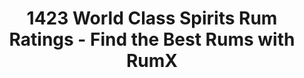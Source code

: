 ---
bottler: 1423 World Class Spirits
description: Looking for the best rums from the independent bottler 1423 World Class
  Spirits? Discover 286 top-rated rums from  1423 World Class Spirits today and elevate
  your rum game!
last_modified_at: '2024-04-19'
permalink: /bottlers/1423-world-class-spirits/
popular_distilleries:
- name: Multi Distilleries
  path: multi-distilleries
  rums: 1
- name: Oliver & Oliver
  path: oliver-oliver
  rums: 26
- name: Hampden
  path: hampden
  rums: 27
- name: William Hinton
  path: william-hinton
  rums: 2
- name: T.D.L
  path: tdl
  rums: 4
- name: Caroni
  path: caroni
  rums: 9
- name: The Antigua Distillery
  path: the-antigua-distillery
  rums: 3
- name: Grays
  path: grays
  rums: 9
- name: Diamond
  path: diamond
  rums: 3
- name: South Pacific
  path: south-pacific
  rums: 5
- name: Long Pond
  path: long-pond
  rums: 7
- name: Skeldon
  path: skeldon
  rums: 6
- name: Le Galion
  path: le-galion
  rums: 6
- name: Travellers
  path: travellers
  rums: 11
- name: Foursquare
  path: foursquare
  rums: 3
- name: Worthy Park
  path: worthy-park
  rums: 18
- name: Alcoholes Finos Dominicanos
  path: alcoholes-finos-dominicanos
  rums: 16
- name: Uitvlugt
  path: uitvlugt
  rums: 1
- name: West Indies
  path: west-indies
  rums: 2
- name: Clarendon
  path: clarendon
  rums: 4
- name: Varela Hermanos
  path: varela-hermanos
  rums: 1
- name: Uitvlugt (Port Mourant)
  path: uitvlugt-port-mourant
  rums: 6
- name: Epris
  path: epris
  rums: 1
- name: "La Tonde\xF1a Distileria Bago"
  path: la-tondena-distileria-bago
  rums: 1
- name: New Yarmouth
  path: new-yarmouth
  rums: 5
- name: Enghaven Rom
  path: enghaven-rom
  rums: 3
- name: Enmore (Versailles)
  path: enmore-versailles
  rums: 1
- name: Port Mourant
  path: port-mourant
  rums: 3
- name: Aftappet
  path: aftappet
  rums: 1
- name: Demerara Distillers Ltd
  path: demerara-distillers-ltd
  rums: 2
- name: C.A.D.C
  path: cadc
  rums: 1
- name: Beenleigh
  path: beenleigh
  rums: 3
- name: Mid West Ghana Distillery
  path: mid-west-ghana-distillery
  rums: 1
- name: Mount Gay
  path: mount-gay
  rums: 1
- name: Hacienda Coloma
  path: hacienda-coloma
  rums: 1
- name: Brazilian Pardin Distillery
  path: brazilian-pardin-distillery
  rums: 1
- name: Espiritus
  path: espiritus
  rums: 1
- name: Diamond (Versailles)
  path: diamond-versailles
  rums: 1
- name: Labourdonnais
  path: labourdonnais
  rums: 1
- name: Enmore
  path: enmore
  rums: 1
- name: Albion
  path: albion
  rums: 1
- name: Savanna
  path: savanna
  rums: 1
ratings:
  chartData:
  - - '5'
    - 5
    - '#E03E2C'
  - - '15'
    - 7
    - '#E03E2C'
  - - '25'
    - 8
    - '#E03E2C'
  - - '35'
    - 44
    - '#E03E2C'
  - - '45'
    - 111
    - '#EFB500'
  - - '55'
    - 214
    - '#EFB500'
  - - '65'
    - 579
    - '#EFB500'
  - - '75'
    - 1638
    - '#2AA14C'
  - - '85'
    - 2021
    - '#2AA14C'
  - - '95'
    - 176
    - '#2AA14C'
  finishTagsFrequency:
  - - category: &id002
        bgColor: '621812'
        en: Woody
        fgColor: FFFFFF
      categoryID: '17'
      en: Woody
    - 118
  - - category: &id001
        bgColor: 3D77BD
        en: Tastes
        fgColor: FFFFFF
      categoryID: '6'
      en: Spicy
    - 57
  - - category:
        bgColor: 7d8386
        en: Mouthfeel
        fgColor: FFFFFF
      categoryID: '7'
      en: Dry
    - 50
  - - category:
        bgColor: 1a727e
        en: Trigeminal
        fgColor: FFFFFF
      categoryID: '8'
      en: Warm
    - 48
  - - category:
        bgColor: '621812'
        en: Spices
        fgColor: FFFFFF
      categoryID: '15'
      en: Vanilla
    - 48
  - - category: &id003
        bgColor: '621812'
        en: Roasted
        fgColor: FFFFFF
      categoryID: '16'
      en: Roasted
    - 44
  - - category: *id001
      categoryID: '6'
      en: Bitter
    - 42
  - - category:
        bgColor: c13852
        en: Fruity
        fgColor: FFFFFF
      categoryID: '0'
      en: Fruity
    - 41
  - - category: *id002
      categoryID: '17'
      en: Oak
    - 39
  - - category: &id004
        bgColor: c13852
        en: DriedFruit
        fgColor: FFFFFF
      categoryID: '1'
      en: Dried fruit
    - 35
  - - category:
        bgColor: c48c31
        en: Caramel
        fgColor: FFFFFF
      categoryID: '10'
      en: Caramel
    - 34
  - - category: *id003
      categoryID: '16'
      en: Smoky
    - 34
  - - category: *id001
      categoryID: '6'
      en: Spice
    - 32
  - - category: *id001
      categoryID: '6'
      en: Sweet
    - 30
  - - category:
        bgColor: 1a727e
        en: Medicinal
        fgColor: FFFFFF
      categoryID: '5'
      en: Ester
    - 28
  - - category:
        bgColor: '621812'
        en: Chocolate
        fgColor: FFFFFF
      categoryID: '12'
      en: Dark chocolate
    - 27
  - - category: *id002
      categoryID: '17'
      en: Barrel
    - 27
  - - category:
        bgColor: '621812'
        en: Coffee
        fgColor: FFFFFF
      categoryID: '13'
      en: Coffee
    - 25
  - - category: *id004
      categoryID: '1'
      en: Raisin
    - 24
  - - category:
        bgColor: 1a727e
        en: Alcoholic
        fgColor: FFFFFF
      categoryID: '4'
      en: Alcoholic
    - 22
  nosingTagsFrequency:
  - - category:
        bgColor: '621812'
        en: Spices
        fgColor: FFFFFF
      categoryID: '15'
      en: Vanilla
    - 109
  - - category:
        bgColor: '621812'
        en: Woody
        fgColor: FFFFFF
      categoryID: '17'
      en: Woody
    - 107
  - - category:
        bgColor: c48c31
        en: Caramel
        fgColor: FFFFFF
      categoryID: '10'
      en: Caramel
    - 70
  - - category: &id009
        bgColor: c13852
        en: Fruity
        fgColor: FFFFFF
      categoryID: '0'
      en: Fruity
    - 66
  - - category: &id006
        bgColor: c13852
        en: DriedFruit
        fgColor: FFFFFF
      categoryID: '1'
      en: Dried fruit
    - 58
  - - category: &id007
        bgColor: 1a727e
        en: Medicinal
        fgColor: FFFFFF
      categoryID: '5'
      en: Ester
    - 55
  - - category: &id005
        bgColor: c13852
        en: TropicalFruit
        fgColor: FFFFFF
      categoryID: '2'
      en: Banana
    - 54
  - - category: *id005
      categoryID: '2'
      en: Tropical fruit
    - 48
  - - category:
        bgColor: 1a727e
        en: Alcoholic
        fgColor: FFFFFF
      categoryID: '4'
      en: Alcoholic
    - 44
  - - category: *id006
      categoryID: '1'
      en: Raisin
    - 43
  - - category: *id007
      categoryID: '5'
      en: Glue
    - 42
  - - category:
        bgColor: '621812'
        en: Roasted
        fgColor: FFFFFF
      categoryID: '16'
      en: Roasted
    - 32
  - - category:
        bgColor: c48c31
        en: Sweet
        fgColor: FFFFFF
      categoryID: '9'
      en: Honey
    - 32
  - - category: &id008
        bgColor: 3D77BD
        en: Tastes
        fgColor: FFFFFF
      categoryID: '6'
      en: Spicy
    - 31
  - - category: *id008
      categoryID: '6'
      en: Sweet
    - 31
  - - category: *id005
      categoryID: '2'
      en: Pineapple
    - 30
  - - category:
        bgColor: '621812'
        en: Nutty
        fgColor: FFFFFF
      categoryID: '18'
      en: Nutty
    - 30
  - - category: *id009
      categoryID: '0'
      en: Overripe
    - 29
  - - category:
        bgColor: 7d8386
        en: Mouthfeel
        fgColor: FFFFFF
      categoryID: '7'
      en: Funky
    - 29
  - - category: *id007
      categoryID: '5'
      en: Solvents
    - 27
  ratings:
  - 80
  - 86
  - 82
  - 84
  - 84
  - 85
  - 80
  - 90
  - 80
  - 83
  - 78
  - 75
  - 100
  - 75
  - 86
  - 72
  - 60
  - 69
  - 73
  - 73
  - 75
  - 74
  - 61
  - 49
  - 73
  - 68
  - 59
  - 81
  - 50
  - 70
  - 68
  - 75
  - 77
  - 65
  - 72
  - 50
  - 71
  - 100
  - 81
  - 87
  - 84
  - 85
  - 82
  - 82
  - 86
  - 85
  - 88
  - 86
  - 79
  - 83
  - 83
  - 83
  - 85
  - 80
  - 86
  - 82
  - 76
  - 79
  - 83
  - 84
  - 85
  - 82
  - 80
  - 88
  - 81
  - 80
  - 72
  - 76
  - 87
  - 78
  - 81
  - 82
  - 77
  - 75
  - 79
  - 76
  - 78
  - 81
  - 78
  - 74
  - 76
  - 85
  - 84
  - 85
  - 88
  - 85
  - 86
  - 86
  - 88
  - 86
  - 85
  - 86
  - 72
  - 84
  - 86
  - 84
  - 86
  - 82
  - 78
  - 85
  - 84
  - 81
  - 90
  - 78
  - 80
  - 74
  - 73
  - 63
  - 79
  - 78
  - 79
  - 83
  - 80
  - 77
  - 87
  - 85
  - 76
  - 82
  - 77
  - 78
  - 60
  - 94
  - 87
  - 85
  - 40
  - 72
  - 86
  - 65
  - 75
  - 86
  - 87
  - 84
  - 68
  - 85
  - 89
  - 84
  - 85
  - 88
  - 80
  - 82
  - 79
  - 85
  - 39
  - 80
  - 82
  - 84
  - 82
  - 88
  - 83
  - 80
  - 83
  - 78
  - 80
  - 69
  - 78
  - 79
  - 85
  - 85
  - 79
  - 80
  - 79
  - 81
  - 84
  - 73
  - 74
  - 73
  - 80
  - 83
  - 80
  - 76
  - 73
  - 79
  - 79
  - 82
  - 84
  - 83
  - 76
  - 79
  - 82
  - 79
  - 75
  - 83
  - 82
  - 82
  - 84
  - 77
  - 72
  - 81
  - 80
  - 82
  - 80
  - 84
  - 88
  - 76
  - 81
  - 82
  - 77
  - 75
  - 82
  - 81
  - 85
  - 89
  - 75
  - 80
  - 81
  - 81
  - 86
  - 81
  - 80
  - 80
  - 83
  - 84
  - 82
  - 83
  - 69
  - 84
  - 86
  - 70
  - 82
  - 80
  - 77
  - 70
  - 78
  - 80
  - 84
  - 80
  - 79
  - 79
  - 84
  - 80
  - 83
  - 82
  - 86
  - 85
  - 86
  - 75
  - 77
  - 77
  - 71
  - 84
  - 83
  - 80
  - 75
  - 77
  - 88
  - 86
  - 85
  - 83
  - 84
  - 79
  - 86
  - 78
  - 80
  - 83
  - 81
  - 80
  - 79
  - 79
  - 70
  - 79
  - 83
  - 78
  - 83
  - 77
  - 79
  - 81
  - 82
  - 76
  - 77
  - 82
  - 78
  - 81
  - 77
  - 76
  - 72
  - 80
  - 80
  - 81
  - 85
  - 81
  - 86
  - 78
  - 76
  - 82
  - 72
  - 60
  - 73
  - 83
  - 83
  - 70
  - 84
  - 72
  - 80
  - 81
  - 83
  - 77
  - 80
  - 76
  - 80
  - 81
  - 80
  - 75
  - 85
  - 77
  - 75
  - 84
  - 80
  - 80
  - 82
  - 83
  - 77
  - 82
  - 85
  - 82
  - 78
  - 82
  - 83
  - 80
  - 81
  - 81
  - 83
  - 83
  - 82
  - 79
  - 82
  - 80
  - 84
  - 77
  - 77
  - 80
  - 73
  - 62
  - 56
  - 65
  - 90
  - 75
  - 78
  - 80
  - 70
  - 79
  - 70
  - 67
  - 78
  - 75
  - 76
  - 77
  - 75
  - 87
  - 75
  - 73
  - 73
  - 72
  - 74
  - 98
  - 90
  - 82
  - 91
  - 91
  - 87
  - 88
  - 90
  - 90
  - 92
  - 90
  - 92
  - 80
  - 92
  - 88
  - 92
  - 90
  - 89
  - 87
  - 92
  - 88
  - 88
  - 84
  - 90
  - 91
  - 82
  - 88
  - 89
  - 92
  - 93
  - 91
  - 91
  - 89
  - 86
  - 90
  - 87
  - 91
  - 90
  - 91
  - 87
  - 80
  - 87
  - 62
  - 91
  - 90
  - 90
  - 88
  - 86
  - 91
  - 86
  - 70
  - 89
  - 89
  - 89
  - 88
  - 86
  - 89
  - 85
  - 89
  - 91
  - 87
  - 88
  - 90
  - 89
  - 82
  - 80
  - 81
  - 79
  - 82
  - 84
  - 81
  - 83
  - 85
  - 74
  - 84
  - 76
  - 80
  - 79
  - 77
  - 80
  - 81
  - 80
  - 79
  - 84
  - 83
  - 82
  - 78
  - 83
  - 85
  - 85
  - 84
  - 74
  - 76
  - 80
  - 80
  - 60
  - 80
  - 70
  - 65
  - 71
  - 71
  - 80
  - 75
  - 86
  - 85
  - 86
  - 82
  - 76
  - 88
  - 74
  - 72
  - 87
  - 82
  - 83
  - 83
  - 84
  - 72
  - 83
  - 87
  - 80
  - 90
  - 81
  - 80
  - 87
  - 78
  - 79
  - 81
  - 82
  - 84
  - 81
  - 82
  - 83
  - 79
  - 82
  - 78
  - 84
  - 82
  - 83
  - 76
  - 86
  - 85
  - 89
  - 82
  - 85
  - 86
  - 85
  - 78
  - 88
  - 91
  - 81
  - 78
  - 80
  - 84
  - 85
  - 85
  - 71
  - 88
  - 80
  - 83
  - 79
  - 66
  - 78
  - 80
  - 58
  - 64
  - 60
  - 72
  - 43
  - 48
  - 77
  - 72
  - 70
  - 61
  - 70
  - 84
  - 84
  - 77
  - 80
  - 65
  - 81
  - 82
  - 74
  - 70
  - 91
  - 53
  - 80
  - 69
  - 66
  - 75
  - 75
  - 86
  - 84
  - 76
  - 82
  - 82
  - 82
  - 78
  - 80
  - 80
  - 82
  - 74
  - 82
  - 85
  - 83
  - 81
  - 79
  - 85
  - 72
  - 82
  - 83
  - 86
  - 85
  - 82
  - 80
  - 85
  - 85
  - 100
  - 100
  - 82
  - 87
  - 86
  - 90
  - 84
  - 81
  - 69
  - 81
  - 87
  - 78
  - 86
  - 85
  - 86
  - 84
  - 79
  - 80
  - 87
  - 79
  - 93
  - 74
  - 66
  - 37
  - 71
  - 55
  - 34
  - 40
  - 50
  - 68
  - 35
  - 65
  - 56
  - 62
  - 36
  - 58
  - 88
  - 72
  - 73
  - 50
  - 69
  - 80
  - 71
  - 71
  - 69
  - 48
  - 67
  - 59
  - 64
  - 67
  - 68
  - 67
  - 62
  - 69
  - 65
  - 77
  - 74
  - 60
  - 78
  - 85
  - 72
  - 50
  - 74
  - 77
  - 70
  - 70
  - 60
  - 60
  - 60
  - 45
  - 70
  - 70
  - 70
  - 80
  - 90
  - 70
  - 60
  - 20
  - 62
  - 75
  - 71
  - 63
  - 60
  - 76
  - 75
  - 70
  - 72
  - 73
  - 80
  - 69
  - 49
  - 56
  - 60
  - 60
  - 30
  - 70
  - 70
  - 8
  - 69
  - 70
  - 70
  - 77
  - 30
  - 69
  - 67
  - 60
  - 77
  - 59
  - 56
  - 64
  - 71
  - 64
  - 80
  - 66
  - 74
  - 68
  - 68
  - 50
  - 71
  - 74
  - 69
  - 75
  - 67
  - 80
  - 75
  - 73
  - 55
  - 66
  - 74
  - 79
  - 70
  - 86
  - 82
  - 83
  - 87
  - 76
  - 82
  - 75
  - 72
  - 68
  - 83
  - 67
  - 75
  - 83
  - 83
  - 79
  - 70
  - 77
  - 73
  - 81
  - 76
  - 83
  - 82
  - 75
  - 87
  - 79
  - 78
  - 72
  - 81
  - 74
  - 84
  - 89
  - 93
  - 85
  - 82
  - 87
  - 85
  - 88
  - 81
  - 88
  - 82
  - 79
  - 85
  - 87
  - 87
  - 83
  - 84
  - 82
  - 86
  - 86
  - 86
  - 86
  - 84
  - 86
  - 95
  - 85
  - 84
  - 85
  - 86
  - 83
  - 86
  - 85
  - 86
  - 89
  - 86
  - 87
  - 83
  - 86
  - 75
  - 82
  - 74
  - 87
  - 81
  - 90
  - 86
  - 85
  - 83
  - 73
  - 70
  - 90
  - 70
  - 73
  - 83
  - 83
  - 85
  - 84
  - 82
  - 82
  - 82
  - 83
  - 77
  - 76
  - 82
  - 86
  - 65
  - 77
  - 77
  - 78
  - 81
  - 70
  - 79
  - 81
  - 81
  - 85
  - 84
  - 80
  - 82
  - 83
  - 86
  - 85
  - 80
  - 90
  - 80
  - 80
  - 82
  - 79
  - 83
  - 74
  - 73
  - 80
  - 78
  - 78
  - 45
  - 60
  - 69
  - 53
  - 39
  - 65
  - 55
  - 73
  - 40
  - 50
  - 49
  - 65
  - 72
  - 60
  - 58
  - 90
  - 53
  - 55
  - 45
  - 50
  - 9
  - 50
  - 56
  - 60
  - 39
  - 39
  - 47
  - 79
  - 58
  - 35
  - 39
  - 58
  - 60
  - 59
  - 55
  - 76
  - 74
  - 80
  - 77
  - 79
  - 77
  - 82
  - 74
  - 77
  - 75
  - 83
  - 80
  - 74
  - 78
  - 70
  - 63
  - 81
  - 78
  - 71
  - 78
  - 77
  - 75
  - 73
  - 83
  - 85
  - 83
  - 87
  - 83
  - 87
  - 82
  - 82
  - 88
  - 81
  - 85
  - 80
  - 78
  - 81
  - 81
  - 84
  - 78
  - 85
  - 83
  - 75
  - 72
  - 87
  - 75
  - 81
  - 83
  - 82
  - 81
  - 80
  - 92
  - 83
  - 83
  - 80
  - 84
  - 84
  - 82
  - 79
  - 79
  - 87
  - 80
  - 80
  - 82
  - 84
  - 74
  - 80
  - 83
  - 78
  - 82
  - 80
  - 83
  - 83
  - 81
  - 90
  - 76
  - 84
  - 83
  - 82
  - 85
  - 84
  - 83
  - 87
  - 85
  - 83
  - 83
  - 82
  - 87
  - 79
  - 85
  - 79
  - 85
  - 82
  - 82
  - 70
  - 73
  - 84
  - 82
  - 82
  - 84
  - 76
  - 71
  - 85
  - 79
  - 77
  - 81
  - 82
  - 80
  - 77
  - 80
  - 76
  - 83
  - 82
  - 81
  - 78
  - 80
  - 82
  - 80
  - 80
  - 83
  - 88
  - 75
  - 81
  - 85
  - 78
  - 85
  - 78
  - 82
  - 78
  - 85
  - 83
  - 82
  - 81
  - 82
  - 79
  - 60
  - 66
  - 65
  - 69
  - 74
  - 85
  - 94
  - 94
  - 88
  - 90
  - 84
  - 88
  - 85
  - 89
  - 84
  - 89
  - 84
  - 89
  - 93
  - 85
  - 82
  - 87
  - 86
  - 87
  - 79
  - 86
  - 87
  - 88
  - 87
  - 88
  - 86
  - 87
  - 89
  - 86
  - 85
  - 93
  - 91
  - 88
  - 90
  - 93
  - 88
  - 81
  - 90
  - 89
  - 89
  - 82
  - 89
  - 90
  - 73
  - 86
  - 90
  - 88
  - 72
  - 70
  - 80
  - 74
  - 71
  - 84
  - 82
  - 80
  - 89
  - 85
  - 80
  - 88
  - 69
  - 84
  - 78
  - 80
  - 67
  - 79
  - 79
  - 77
  - 85
  - 76
  - 100
  - 85
  - 87
  - 85
  - 87
  - 90
  - 82
  - 85
  - 90
  - 93
  - 87
  - 93
  - 87
  - 89
  - 84
  - 81
  - 87
  - 87
  - 83
  - 78
  - 68
  - 83
  - 78
  - 70
  - 86
  - 83
  - 83
  - 82
  - 86
  - 83
  - 91
  - 79
  - 79
  - 81
  - 55
  - 72
  - 89
  - 85
  - 83
  - 80
  - 84
  - 82
  - 84
  - 80
  - 78
  - 84
  - 84
  - 81
  - 84
  - 75
  - 86
  - 86
  - 84
  - 84
  - 80
  - 78
  - 85
  - 85
  - 82
  - 45
  - 70
  - 76
  - 79
  - 73
  - 76
  - 74
  - 80
  - 70
  - 90
  - 70
  - 51
  - 72
  - 75
  - 78
  - 80
  - 75
  - 77
  - 82
  - 72
  - 82
  - 80
  - 80
  - 82
  - 75
  - 81
  - 82
  - 78
  - 83
  - 80
  - 72
  - 80
  - 79
  - 83
  - 81
  - 81
  - 80
  - 77
  - 79
  - 80
  - 84
  - 84
  - 82
  - 79
  - 82
  - 80
  - 84
  - 83
  - 79
  - 80
  - 75
  - 79
  - 79
  - 80
  - 75
  - 67
  - 70
  - 70
  - 70
  - 84
  - 84
  - 82
  - 82
  - 74
  - 82
  - 82
  - 82
  - 80
  - 81
  - 80
  - 81
  - 80
  - 79
  - 81
  - 79
  - 83
  - 81
  - 84
  - 87
  - 78
  - 80
  - 85
  - 85
  - 85
  - 86
  - 83
  - 80
  - 84
  - 83
  - 85
  - 80
  - 85
  - 82
  - 82
  - 85
  - 90
  - 79
  - 82
  - 84
  - 84
  - 85
  - 83
  - 84
  - 84
  - 85
  - 90
  - 86
  - 82
  - 84
  - 80
  - 83
  - 84
  - 83
  - 81
  - 79
  - 85
  - 79
  - 81
  - 85
  - 70
  - 81
  - 80
  - 81
  - 85
  - 85
  - 85
  - 83
  - 83
  - 84
  - 81
  - 74
  - 86
  - 83
  - 79
  - 70
  - 59
  - 68
  - 86
  - 80
  - 83
  - 80
  - 85
  - 92
  - 79
  - 85
  - 84
  - 84
  - 82
  - 78
  - 85
  - 85
  - 84
  - 80
  - 85
  - 82
  - 86
  - 85
  - 82
  - 89
  - 88
  - 79
  - 80
  - 80
  - 80
  - 79
  - 82
  - 85
  - 90
  - 83
  - 87
  - 80
  - 87
  - 82
  - 82
  - 83
  - 76
  - 79
  - 85
  - 82
  - 82
  - 76
  - 84
  - 81
  - 83
  - 81
  - 80
  - 69
  - 73
  - 83
  - 82
  - 82
  - 82
  - 81
  - 86
  - 86
  - 87
  - 80
  - 83
  - 84
  - 88
  - 86
  - 75
  - 73
  - 80
  - 69
  - 78
  - 73
  - 75
  - 65
  - 75
  - 70
  - 70
  - 81
  - 77
  - 70
  - 77
  - 78
  - 82
  - 86
  - 88
  - 88
  - 88
  - 88
  - 89
  - 87
  - 83
  - 90
  - 83
  - 85
  - 89
  - 81
  - 84
  - 88
  - 84
  - 85
  - 85
  - 80
  - 87
  - 80
  - 86
  - 84
  - 77
  - 80
  - 68
  - 76
  - 84
  - 83
  - 83
  - 83
  - 79
  - 80
  - 82
  - 84
  - 80
  - 79
  - 89
  - 78
  - 100
  - 82
  - 81
  - 66
  - 82
  - 77
  - 78
  - 80
  - 82
  - 78
  - 69
  - 77
  - 84
  - 77
  - 77
  - 66
  - 71
  - 76
  - 74
  - 76
  - 76
  - 77
  - 73
  - 70
  - 70
  - 77
  - 84
  - 80
  - 57
  - 77
  - 72
  - 78
  - 81
  - 77
  - 84
  - 75
  - 82
  - 84
  - 80
  - 79
  - 79
  - 79
  - 73
  - 69
  - 80
  - 82
  - 75
  - 80
  - 70
  - 78
  - 82
  - 79
  - 83
  - 81
  - 82
  - 84
  - 80
  - 82
  - 80
  - 79
  - 55
  - 75
  - 82
  - 81
  - 83
  - 70
  - 82
  - 81
  - 79
  - 77
  - 87
  - 87
  - 70
  - 84
  - 94
  - 79
  - 64
  - 65
  - 58
  - 86
  - 86
  - 84
  - 84
  - 83
  - 80
  - 86
  - 88
  - 86
  - 78
  - 75
  - 77
  - 76
  - 86
  - 73
  - 75
  - 79
  - 79
  - 81
  - 75
  - 79
  - 79
  - 72
  - 76
  - 76
  - 68
  - 73
  - 72
  - 81
  - 74
  - 80
  - 76
  - 60
  - 77
  - 80
  - 73
  - 79
  - 72
  - 75
  - 82
  - 75
  - 72
  - 68
  - 76
  - 65
  - 83
  - 70
  - 69
  - 69
  - 71
  - 78
  - 70
  - 76
  - 79
  - 79
  - 75
  - 75
  - 76
  - 79
  - 75
  - 94
  - 91
  - 87
  - 89
  - 85
  - 91
  - 95
  - 84
  - 60
  - 82
  - 67
  - 83
  - 62
  - 100
  - 85
  - 83
  - 85
  - 37
  - 90
  - 90
  - 60
  - 75
  - 80
  - 80
  - 79
  - 90
  - 90
  - 85
  - 85
  - 85
  - 60
  - 85
  - 82
  - 90
  - 80
  - 80
  - 86
  - 65
  - 90
  - 88
  - 45
  - 84
  - 95
  - 82
  - 81
  - 90
  - 80
  - 66
  - 77
  - 71
  - 74
  - 74
  - 77
  - 94
  - 74
  - 88
  - 91
  - 94
  - 93
  - 98
  - 91
  - 90
  - 92
  - 89
  - 89
  - 87
  - 86
  - 89
  - 91
  - 91
  - 91
  - 94
  - 90
  - 95
  - 90
  - 92
  - 91
  - 91
  - 91
  - 70
  - 86
  - 74
  - 79
  - 78
  - 74
  - 68
  - 78
  - 78
  - 80
  - 81
  - 74
  - 52
  - 75
  - 100
  - 71
  - 75
  - 82
  - 84
  - 92
  - 53
  - 86
  - 83
  - 75
  - 69
  - 78
  - 81
  - 83
  - 86
  - 82
  - 80
  - 79
  - 76
  - 78
  - 80
  - 83
  - 80
  - 84
  - 80
  - 74
  - 80
  - 80
  - 79
  - 79
  - 82
  - 74
  - 77
  - 77
  - 77
  - 82
  - 78
  - 79
  - 96
  - 88
  - 92
  - 88
  - 80
  - 80
  - 79
  - 83
  - 82
  - 82
  - 84
  - 85
  - 84
  - 81
  - 81
  - 73
  - 75
  - 70
  - 80
  - 87
  - 79
  - 80
  - 75
  - 83
  - 84
  - 81
  - 82
  - 63
  - 83
  - 88
  - 87
  - 84
  - 84
  - 74
  - 85
  - 87
  - 83
  - 86
  - 83
  - 85
  - 82
  - 83
  - 80
  - 85
  - 84
  - 81
  - 86
  - 85
  - 86
  - 86
  - 89
  - 79
  - 90
  - 78
  - 67
  - 85
  - 87
  - 87
  - 84
  - 84
  - 82
  - 84
  - 84
  - 88
  - 87
  - 84
  - 78
  - 84
  - 83
  - 77
  - 88
  - 79
  - 79
  - 73
  - 76
  - 85
  - 76
  - 72
  - 78
  - 79
  - 79
  - 79
  - 81
  - 79
  - 80
  - 78
  - 80
  - 80
  - 82
  - 79
  - 80
  - 80
  - 78
  - 73
  - 86
  - 78
  - 75
  - 73
  - 79
  - 85
  - 79
  - 82
  - 70
  - 78
  - 79
  - 81
  - 74
  - 79
  - 88
  - 79
  - 60
  - 75
  - 70
  - 80
  - 76
  - 79
  - 55
  - 82
  - 65
  - 74
  - 62
  - 70
  - 84
  - 82
  - 84
  - 88
  - 81
  - 79
  - 82
  - 81
  - 88
  - 72
  - 81
  - 80
  - 69
  - 62
  - 80
  - 77
  - 85
  - 80
  - 79
  - 71
  - 74
  - 80
  - 80
  - 72
  - 82
  - 70
  - 56
  - 67
  - 62
  - 64
  - 73
  - 84
  - 86
  - 80
  - 73
  - 85
  - 79
  - 70
  - 77
  - 75
  - 72
  - 70
  - 79
  - 76
  - 78
  - 81
  - 74
  - 73
  - 77
  - 62
  - 77
  - 76
  - 65
  - 85
  - 82
  - 79
  - 82
  - 79
  - 83
  - 75
  - 78
  - 82
  - 73
  - 78
  - 82
  - 80
  - 69
  - 50
  - 62
  - 66
  - 75
  - 73
  - 73
  - 69
  - 80
  - 94
  - 77
  - 82
  - 72
  - 85
  - 79
  - 77
  - 69
  - 86
  - 86
  - 76
  - 81
  - 79
  - 82
  - 80
  - 84
  - 76
  - 78
  - 86
  - 81
  - 84
  - 90
  - 84
  - 93
  - 89
  - 84
  - 84
  - 85
  - 81
  - 72
  - 80
  - 80
  - 80
  - 81
  - 89
  - 81
  - 80
  - 81
  - 87
  - 86
  - 86
  - 81
  - 83
  - 85
  - 86
  - 86
  - 80
  - 72
  - 84
  - 82
  - 87
  - 90
  - 90
  - 88
  - 87
  - 85
  - 75
  - 85
  - 82
  - 85
  - 81
  - 88
  - 90
  - 88
  - 87
  - 86
  - 86
  - 87
  - 80
  - 81
  - 50
  - 86
  - 87
  - 86
  - 90
  - 86
  - 96
  - 82
  - 90
  - 86
  - 74
  - 85
  - 86
  - 86
  - 84
  - 86
  - 84
  - 76
  - 89
  - 88
  - 84
  - 88
  - 82
  - 87
  - 84
  - 100
  - 89
  - 74
  - 85
  - 78
  - 57
  - 72
  - 80
  - 83
  - 82
  - 86
  - 75
  - 80
  - 80
  - 76
  - 83
  - 68
  - 75
  - 77
  - 78
  - 84
  - 65
  - 75
  - 77
  - 86
  - 84
  - 73
  - 87
  - 85
  - 85
  - 89
  - 80
  - 86
  - 85
  - 81
  - 81
  - 81
  - 76
  - 82
  - 78
  - 79
  - 80
  - 65
  - 73
  - 84
  - 75
  - 46
  - 75
  - 78
  - 48
  - 55
  - 61
  - 58
  - 66
  - 66
  - 62
  - 49
  - 77
  - 41
  - 70
  - 70
  - 50
  - 80
  - 43
  - 74
  - 76
  - 59
  - 70
  - 71
  - 61
  - 70
  - 64
  - 69
  - 64
  - 67
  - 62
  - 90
  - 80
  - 70
  - 59
  - 50
  - 72
  - 64
  - 68
  - 80
  - 85
  - 60
  - 80
  - 80
  - 55
  - 70
  - 73
  - 60
  - 64
  - 57
  - 69
  - 65
  - 60
  - 70
  - 62
  - 71
  - 56
  - 75
  - 100
  - 75
  - 79
  - 80
  - 65
  - 70
  - 74
  - 73
  - 71
  - 73
  - 72
  - 72
  - 78
  - 73
  - 72
  - 90
  - 90
  - 81
  - 85
  - 80
  - 80
  - 80
  - 82
  - 82
  - 80
  - 75
  - 67
  - 75
  - 82
  - 82
  - 82
  - 99
  - 92
  - 89
  - 90
  - 90
  - 87
  - 86
  - 89
  - 89
  - 83
  - 82
  - 100
  - 85
  - 83
  - 89
  - 91
  - 82
  - 90
  - 91
  - 86
  - 87
  - 85
  - 89
  - 88
  - 88
  - 74
  - 100
  - 88
  - 75
  - 82
  - 81
  - 78
  - 79
  - 73
  - 77
  - 78
  - 76
  - 80
  - 76
  - 86
  - 83
  - 80
  - 76
  - 85
  - 75
  - 59
  - 78
  - 75
  - 82
  - 82
  - 79
  - 86
  - 80
  - 85
  - 80
  - 78
  - 73
  - 80
  - 85
  - 80
  - 70
  - 72
  - 85
  - 59
  - 85
  - 85
  - 78
  - 83
  - 79
  - 83
  - 73
  - 81
  - 75
  - 82
  - 81
  - 80
  - 78
  - 79
  - 70
  - 78
  - 66
  - 83
  - 62
  - 63
  - 75
  - 73
  - 78
  - 53
  - 88
  - 77
  - 72
  - 74
  - 80
  - 85
  - 85
  - 75
  - 82
  - 76
  - 76
  - 69
  - 86
  - 82
  - 80
  - 80
  - 75
  - 77
  - 77
  - 78
  - 73
  - 72
  - 73
  - 83
  - 71
  - 77
  - 78
  - 78
  - 73
  - 56
  - 60
  - 84
  - 76
  - 83
  - 75
  - 78
  - 80
  - 82
  - 80
  - 77
  - 84
  - 82
  - 81
  - 86
  - 82
  - 78
  - 78
  - 86
  - 80
  - 83
  - 78
  - 83
  - 83
  - 83
  - 83
  - 78
  - 85
  - 75
  - 81
  - 83
  - 85
  - 84
  - 85
  - 78
  - 78
  - 78
  - 78
  - 78
  - 65
  - 70
  - 73
  - 72
  - 63
  - 60
  - 65
  - 66
  - 80
  - 69
  - 78
  - 75
  - 75
  - 80
  - 32
  - 55
  - 21
  - 30
  - 44
  - 79
  - 41
  - 72
  - 39
  - 50
  - 42
  - 65
  - 68
  - 70
  - 74
  - 77
  - 70
  - 85
  - 80
  - 82
  - 30
  - 77
  - 70
  - 84
  - 87
  - 80
  - 74
  - 70
  - 82
  - 86
  - 81
  - 79
  - 77
  - 75
  - 89
  - 68
  - 77
  - 78
  - 78
  - 35
  - 42
  - 65
  - 64
  - 73
  - 72
  - 71
  - 61
  - 85
  - 81
  - 84
  - 80
  - 62
  - 74
  - 82
  - 81
  - 80
  - 82
  - 40
  - 53
  - 71
  - 69
  - 73
  - 63
  - 60
  - 78
  - 69
  - 80
  - 60
  - 62
  - 59
  - 80
  - 20
  - 50
  - 60
  - 60
  - 75
  - 64
  - 77
  - 55
  - 70
  - 71
  - 60
  - 39
  - 60
  - 60
  - 56
  - 62
  - 70
  - 67
  - 59
  - 64
  - 59
  - 65
  - 65
  - 68
  - 46
  - 52
  - 73
  - 50
  - 84
  - 59
  - 70
  - 66
  - 63
  - 71
  - 63
  - 67
  - 68
  - 61
  - 47
  - 72
  - 68
  - 70
  - 66
  - 68
  - 75
  - 66
  - 65
  - 74
  - 60
  - 66
  - 75
  - 69
  - 65
  - 63
  - 62
  - 70
  - 95
  - 78
  - 78
  - 75
  - 73
  - 62
  - 69
  - 74
  - 75
  - 70
  - 87
  - 61
  - 65
  - 80
  - 70
  - 70
  - 75
  - 71
  - 71
  - 66
  - 78
  - 70
  - 52
  - 58
  - 58
  - 82
  - 39
  - 72
  - 67
  - 71
  - 66
  - 68
  - 80
  - 70
  - 70
  - 72
  - 70
  - 70
  - 60
  - 77
  - 70
  - 70
  - 65
  - 65
  - 59
  - 70
  - 70
  - 32
  - 42
  - 74
  - 72
  - 69
  - 71
  - 70
  - 70
  - 65
  - 82
  - 72
  - 75
  - 71
  - 78
  - 69
  - 68
  - 68
  - 60
  - 55
  - 55
  - 70
  - 68
  - 83
  - 80
  - 82
  - 86
  - 76
  - 84
  - 82
  - 73
  - 75
  - 80
  - 81
  - 79
  - 82
  - 75
  - 81
  - 83
  - 81
  - 80
  - 76
  - 82
  - 83
  - 81
  - 82
  - 70
  - 74
  - 67
  - 82
  - 80
  - 80
  - 79
  - 83
  - 74
  - 76
  - 80
  - 40
  - 75
  - 65
  - 78
  - 38
  - 70
  - 68
  - 79
  - 73
  - 60
  - 74
  - 72
  - 80
  - 77
  - 92
  - 100
  - 78
  - 74
  - 44
  - 65
  - 64
  - 74
  - 82
  - 45
  - 74
  - 76
  - 86
  - 71
  - 76
  - 77
  - 65
  - 63
  - 39
  - 74
  - 88
  - 76
  - 39
  - 36
  - 87
  - 78
  - 73
  - 71
  - 55
  - 100
  - 75
  - 60
  - 80
  - 65
  - 82
  - 69
  - 68
  - 80
  - 75
  - 30
  - 69
  - 77
  - 68
  - 76
  - 85
  - 79
  - 75
  - 80
  - 82
  - 75
  - 80
  - 86
  - 80
  - 76
  - 82
  - 84
  - 84
  - 80
  - 84
  - 80
  - 83
  - 80
  - 85
  - 82
  - 78
  - 88
  - 82
  - 86
  - 80
  - 87
  - 80
  - 89
  - 80
  - 40
  - 81
  - 83
  - 84
  - 86
  - 78
  - 79
  - 79
  - 82
  - 78
  - 84
  - 82
  - 76
  - 57
  - 65
  - 74
  - 76
  - 80
  - 80
  - 70
  - 79
  - 73
  - 73
  - 75
  - 81
  - 88
  - 87
  - 80
  - 85
  - 78
  - 100
  - 90
  - 50
  - 59
  - 60
  - 78
  - 40
  - 90
  - 78
  - 91
  - 85
  - 64
  - 45
  - 62
  - 82
  - 82
  - 78
  - 80
  - 77
  - 80
  - 78
  - 80
  - 70
  - 67
  - 40
  - 72
  - 73
  - 76
  - 74
  - 70
  - 68
  - 74
  - 78
  - 58
  - 73
  - 80
  - 80
  - 72
  - 71
  - 74
  - 72
  - 75
  - 59
  - 70
  - 79
  - 70
  - 60
  - 55
  - 60
  - 76
  - 48
  - 72
  - 55
  - 70
  - 82
  - 70
  - 72
  - 65
  - 65
  - 72
  - 74
  - 70
  - 76
  - 67
  - 68
  - 83
  - 75
  - 82
  - 80
  - 82
  - 86
  - 84
  - 79
  - 77
  - 90
  - 70
  - 77
  - 87
  - 80
  - 84
  - 91
  - 82
  - 75
  - 74
  - 70
  - 60
  - 73
  - 70
  - 76
  - 83
  - 82
  - 82
  - 75
  - 83
  - 90
  - 82
  - 76
  - 75
  - 85
  - 75
  - 79
  - 84
  - 70
  - 80
  - 88
  - 82
  - 80
  - 79
  - 87
  - 93
  - 85
  - 86
  - 94
  - 90
  - 82
  - 90
  - 91
  - 87
  - 87
  - 85
  - 88
  - 86
  - 81
  - 87
  - 92
  - 87
  - 89
  - 86
  - 90
  - 87
  - 77
  - 84
  - 88
  - 89
  - 88
  - 87
  - 88
  - 94
  - 80
  - 90
  - 90
  - 82
  - 85
  - 82
  - 88
  - 90
  - 92
  - 91
  - 85
  - 88
  - 79
  - 85
  - 90
  - 85
  - 84
  - 83
  - 80
  - 83
  - 84
  - 87
  - 89
  - 88
  - 92
  - 94
  - 85
  - 81
  - 87
  - 86
  - 89
  - 85
  - 86
  - 90
  - 90
  - 89
  - 65
  - 81
  - 85
  - 85
  - 87
  - 86
  - 77
  - 83
  - 79
  - 85
  - 80
  - 76
  - 73
  - 62
  - 82
  - 75
  - 82
  - 84
  - 84
  - 80
  - 84
  - 77
  - 69
  - 91
  - 73
  - 74
  - 70
  - 87
  - 80
  - 84
  - 85
  - 86
  - 82
  - 82
  - 70
  - 65
  - 70
  - 65
  - 80
  - 60
  - 60
  - 72
  - 76
  - 81
  - 75
  - 35
  - 70
  - 80
  - 80
  - 50
  - 78
  - 58
  - 68
  - 47
  - 79
  - 68
  - 90
  - 58
  - 75
  - 70
  - 65
  - 65
  - 66
  - 74
  - 62
  - 71
  - 45
  - 71
  - 75
  - 80
  - 70
  - 70
  - 85
  - 72
  - 75
  - 70
  - 83
  - 61
  - 60
  - 70
  - 60
  - 75
  - 74
  - 79
  - 70
  - 70
  - 70
  - 80
  - 80
  - 60
  - 70
  - 61
  - 50
  - 65
  - 71
  - 69
  - 51
  - 76
  - 85
  - 71
  - 71
  - 80
  - 70
  - 56
  - 77
  - 90
  - 83
  - 73
  - 60
  - 79
  - 70
  - 91
  - 93
  - 90
  - 88
  - 83
  - 75
  - 81
  - 73
  - 72
  - 84
  - 84
  - 63
  - 80
  - 86
  - 82
  - 87
  - 84
  - 79
  - 65
  - 82
  - 82
  - 85
  - 84
  - 80
  - 85
  - 81
  - 82
  - 84
  - 48
  - 85
  - 88
  - 67
  - 64
  - 90
  - 83
  - 74
  - 85
  - 81
  - 75
  - 79
  - 70
  - 85
  - 75
  - 84
  - 81
  - 73
  - 79
  - 78
  - 76
  - 84
  - 83
  - 76
  - 85
  - 78
  - 81
  - 81
  - 83
  - 30
  - 82
  - 80
  - 67
  - 82
  - 59
  - 70
  - 60
  - 40
  - 90
  - 71
  - 76
  - 63
  - 73
  - 69
  - 86
  - 88
  - 86
  - 80
  - 80
  - 82
  - 80
  - 85
  - 85
  - 87
  - 87
  - 86
  - 87
  - 83
  - 86
  - 91
  - 86
  - 87
  - 82
  - 84
  - 85
  - 89
  - 86
  - 85
  - 89
  - 85
  - 82
  - 85
  - 86
  - 77
  - 86
  - 84
  - 81
  - 85
  - 87
  - 89
  - 88
  - 87
  - 85
  - 82
  - 85
  - 91
  - 90
  - 87
  - 90
  - 92
  - 89
  - 89
  - 87
  - 90
  - 88
  - 94
  - 90
  - 84
  - 87
  - 89
  - 88
  - 91
  - 87
  - 86
  - 87
  - 88
  - 87
  - 84
  - 87
  - 88
  - 85
  - 89
  - 92
  - 91
  - 82
  - 87
  - 87
  - 84
  - 88
  - 84
  - 86
  - 84
  - 86
  - 87
  - 86
  - 88
  - 82
  - 89
  - 86
  - 90
  - 85
  - 81
  - 87
  - 87
  - 87
  - 79
  - 85
  - 92
  - 85
  - 88
  - 83
  - 85
  - 78
  - 86
  - 82
  - 84
  - 85
  - 86
  - 84
  - 83
  - 83
  - 89
  - 86
  - 86
  - 86
  - 84
  - 87
  - 88
  - 83
  - 85
  - 86
  - 86
  - 88
  - 88
  - 83
  - 85
  - 88
  - 82
  - 85
  - 83
  - 83
  - 90
  - 88
  - 84
  - 83
  - 85
  - 82
  - 88
  - 88
  - 88
  - 83
  - 80
  - 53
  - 79
  - 82
  - 81
  - 75
  - 81
  - 84
  - 85
  - 84
  - 83
  - 76
  - 78
  - 81
  - 81
  - 78
  - 76
  - 70
  - 79
  - 79
  - 80
  - 82
  - 85
  - 81
  - 90
  - 86
  - 80
  - 82
  - 79
  - 70
  - 65
  - 80
  - 71
  - 61
  - 31
  - 74
  - 55
  - 68
  - 60
  - 60
  - 60
  - 69
  - 45
  - 50
  - 81
  - 70
  - 70
  - 57
  - 69
  - 72
  - 80
  - 85
  - 88
  - 76
  - 80
  - 87
  - 89
  - 65
  - 85
  - 85
  - 87
  - 90
  - 86
  - 89
  - 88
  - 83
  - 90
  - 92
  - 88
  - 86
  - 91
  - 91
  - 92
  - 87
  - 87
  - 88
  - 89
  - 89
  - 88
  - 90
  - 89
  - 85
  - 60
  - 80
  - 90
  - 50
  - 80
  - 92
  - 89
  - 91
  - 88
  - 89
  - 87
  - 90
  - 86
  - 85
  - 89
  - 87
  - 85
  - 90
  - 90
  - 85
  - 90
  - 88
  - 87
  - 87
  - 88
  - 86
  - 90
  - 86
  - 87
  - 86
  - 86
  - 88
  - 86
  - 88
  - 87
  - 88
  - 87
  - 85
  - 85
  - 88
  - 70
  - 83
  - 80
  - 84
  - 75
  - 81
  - 84
  - 80
  - 76
  - 83
  - 81
  - 80
  - 82
  - 83
  - 80
  - 80
  - 82
  - 80
  - 84
  - 79
  - 83
  - 74
  - 79
  - 80
  - 75
  - 90
  - 75
  - 80
  - 80
  - 61
  - 65
  - 85
  - 78
  - 83
  - 78
  - 86
  - 84
  - 82
  - 85
  - 85
  - 82
  - 84
  - 57
  - 79
  - 80
  - 86
  - 80
  - 87
  - 90
  - 85
  - 76
  - 56
  - 75
  - 42
  - 83
  - 82
  - 95
  - 85
  - 65
  - 82
  - 83
  - 65
  - 78
  - 69
  - 70
  - 61
  - 75
  - 70
  - 77
  - 77
  - 80
  - 80
  - 76
  - 74
  - 90
  - 73
  - 70
  - 55
  - 86
  - 72
  - 78
  - 68
  - 78
  - 85
  - 65
  - 80
  - 78
  - 70
  - 65
  - 82
  - 86
  - 89
  - 62
  - 77
  - 79
  - 82
  - 90
  - 63
  - 44
  - 70
  - 72
  - 75
  - 84
  - 78
  - 89
  - 64
  - 89
  - 50
  - 81
  - 79
  - 95
  - 70
  - 80
  - 82
  - 77
  - 77
  - 72
  - 80
  - 83
  - 83
  - 74
  - 68
  - 74
  - 80
  - 70
  - 80
  - 90
  - 55
  - 70
  - 68
  - 76
  - 72
  - 92
  - 73
  - 65
  - 80
  - 71
  - 65
  - 66
  - 75
  - 81
  - 66
  - 80
  - 50
  - 65
  - 83
  - 80
  - 82
  - 75
  - 77
  - 82
  - 81
  - 75
  - 84
  - 80
  - 77
  - 73
  - 69
  - 63
  - 60
  - 77
  - 77
  - 71
  - 80
  - 74
  - 70
  - 70
  - 90
  - 53
  - 60
  - 55
  - 80
  - 49
  - 80
  - 70
  - 79
  - 80
  - 80
  - 50
  - 87
  - 70
  - 70
  - 54
  - 65
  - 75
  - 79
  - 75
  - 75
  - 80
  - 90
  - 60
  - 90
  - 70
  - 78
  - 80
  - 50
  - 65
  - 65
  - 70
  - 50
  - 78
  - 71
  - 75
  - 71
  - 83
  - 65
  - 80
  - 76
  - 80
  - 90
  - 80
  - 50
  - 75
  - 80
  - 74
  - 80
  - 75
  - 70
  - 80
  - 75
  - 66
  - 78
  - 68
  - 78
  - 70
  - 79
  - 69
  - 80
  - 90
  - 100
  - 78
  - 76
  - 95
  - 72
  - 65
  - 68
  - 88
  - 65
  - 81
  - 68
  - 82
  - 70
  - 62
  - 70
  - 70
  - 70
  - 42
  - 70
  - 80
  - 72
  - 95
  - 80
  - 78
  - 75
  - 72
  - 80
  - 71
  - 60
  - 93
  - 58
  - 81
  - 79
  - 65
  - 90
  - 80
  - 50
  - 73
  - 71
  - 80
  - 95
  - 77
  - 70
  - 70
  - 81
  - 67
  - 55
  - 85
  - 85
  - 77
  - 84
  - 88
  - 86
  - 82
  - 84
  - 90
  - 86
  - 82
  - 82
  - 85
  - 83
  - 80
  - 79
  - 86
  - 90
  - 91
  - 95
  - 86
  - 88
  - 85
  - 85
  - 84
  - 80
  - 85
  - 90
  - 84
  - 84
  - 84
  - 82
  - 89
  - 87
  - 87
  - 76
  - 78
  - 72
  - 49
  - 82
  - 78
  - 75
  - 74
  - 83
  - 85
  - 77
  - 83
  - 81
  - 80
  - 86
  - 83
  - 80
  - 80
  - 87
  - 77
  - 79
  - 86
  - 90
  - 85
  - 63
  - 79
  - 76
  - 86
  - 95
  - 78
  - 87
  - 83
  - 80
  - 86
  - 80
  - 79
  - 80
  - 80
  - 86
  - 60
  - 86
  - 70
  - 76
  - 78
  - 72
  - 74
  - 75
  - 72
  - 69
  - 70
  - 84
  - 68
  - 82
  - 72
  - 74
  - 74
  - 77
  - 77
  - 90
  - 87
  - 87
  - 85
  - 83
  - 56
  - 70
  - 63
  - 75
  - 65
  - 60
  - 77
  - 90
  - 75
  - 79
  - 71
  - 70
  - 65
  - 70
  - 80
  - 72
  - 60
  - 90
  - 80
  - 74
  - 74
  - 75
  - 81
  - 80
  - 83
  - 92
  - 86
  - 83
  - 89
  - 84
  - 88
  - 85
  - 81
  - 84
  - 85
  - 86
  - 85
  - 89
  - 84
  - 81
  - 87
  - 84
  - 85
  - 86
  - 86
  - 87
  - 86
  - 86
  - 85
  - 83
  - 89
  - 87
  - 84
  - 86
  - 84
  - 85
  - 80
  - 83
  - 73
  - 85
  - 89
  - 96
  - 85
  - 83
  - 81
  - 79
  - 79
  - 86
  - 81
  - 83
  - 80
  - 80
  - 80
  - 85
  - 89
  - 36
  - 83
  - 78
  - 78
  - 80
  - 77
  - 85
  - 82
  - 76
  - 70
  - 83
  - 80
  - 78
  - 79
  - 80
  - 80
  - 70
  - 78
  - 80
  - 70
  - 80
  - 74
  - 83
  - 85
  - 85
  - 86
  - 77
  - 89
  - 86
  - 79
  - 75
  - 85
  - 82
  - 83
  - 79
  - 84
  - 79
  - 84
  - 85
  - 83
  - 85
  - 82
  - 81
  - 74
  - 84
  - 80
  - 83
  - 86
  - 80
  - 79
  - 81
  - 84
  - 82
  - 79
  - 82
  - 87
  - 75
  - 80
  - 85
  - 91
  - 84
  - 82
  - 61
  - 82
  - 80
  - 62
  - 90
  - 90
  - 86
  - 86
  - 85
  - 79
  - 88
  - 88
  - 92
  - 90
  - 83
  - 86
  - 88
  - 87
  - 88
  - 79
  - 89
  - 84
  - 87
  - 82
  - 91
  - 88
  - 89
  - 89
  - 80
  - 90
  - 87
  - 89
  - 88
  - 87
  - 89
  - 90
  - 87
  - 85
  - 86
  - 87
  - 86
  - 88
  - 84
  - 80
  - 89
  - 84
  - 86
  - 84
  - 84
  - 83
  - 81
  - 88
  - 81
  - 89
  - 82
  - 73
  - 77
  - 71
  - 86
  - 80
  - 79
  - 80
  - 80
  - 86
  - 67
  - 84
  - 82
  - 93
  - 88
  - 94
  - 85
  - 80
  - 84
  - 87
  - 93
  - 92
  - 88
  - 92
  - 90
  - 91
  - 90
  - 89
  - 85
  - 93
  - 87
  - 89
  - 89
  - 90
  - 87
  - 91
  - 89
  - 92
  - 91
  - 91
  - 90
  - 83
  - 92
  - 93
  - 89
  - 89
  - 90
  - 89
  - 87
  - 96
  - 85
  - 91
  - 90
  - 90
  - 90
  - 92
  - 87
  - 90
  - 90
  - 92
  - 84
  - 92
  - 92
  - 92
  - 89
  - 89
  - 87
  - 86
  - 90
  - 91
  - 87
  - 78
  - 89
  - 89
  - 88
  - 85
  - 87
  - 86
  - 86
  - 82
  - 83
  - 89
  - 93
  - 93
  - 94
  - 90
  - 89
  - 89
  - 90
  - 83
  - 91
  - 88
  - 87
  - 91
  - 83
  - 81
  - 85
  - 78
  - 85
  - 80
  - 84
  - 74
  - 82
  - 70
  - 65
  - 50
  - 68
  - 80
  - 72
  - 74
  - 75
  - 90
  - 82
  - 79
  - 83
  - 81
  - 80
  - 75
  - 76
  - 82
  - 85
  - 88
  - 86
  - 80
  - 79
  - 81
  - 85
  - 81
  - 82
  - 82
  - 78
  - 83
  - 87
  - 93
  - 70
  - 78
  - 87
  - 80
  - 77
  - 79
  - 88
  - 79
  - 73
  - 78
  - 82
  - 65
  - 78
  - 77
  - 77
  - 72
  - 78
  - 78
  - 81
  - 85
  - 76
  - 82
  - 73
  - 83
  - 80
  - 79
  - 81
  - 75
  - 78
  - 69
  - 78
  - 70
  - 72
  - 78
  - 75
  - 74
  - 77
  - 80
  - 55
  - 80
  - 75
  - 65
  - 84
  - 86
  - 70
  - 90
  - 55
  - 75
  - 77
  - 40
  - 76
  - 56
  - 60
  - 66
  - 50
  - 65
  - 69
  - 40
  - 10
  - 50
  - 55
  - 65
  - 80
  - 45
  - 68
  - 48
  - 66
  - 64
  - 72
  - 40
  - 58
  - 53
  - 62
  - 56
  - 60
  - 72
  - 77
  - 68
  - 74
  - 66
  - 50
  - 70
  - 70
  - 68
  - 79
  - 79
  - 55
  - 50
  - 66
  - 66
  - 55
  - 74
  - 66
  - 57
  - 45
  - 60
  - 59
  - 50
  - 91
  - 81
  - 82
  - 82
  - 89
  - 87
  - 83
  - 87
  - 86
  - 86
  - 85
  - 90
  - 88
  - 87
  - 84
  - 84
  - 82
  - 83
  - 79
  - 82
  - 87
  - 80
  - 85
  - 73
  - 81
  - 83
  - 84
  - 83
  - 80
  - 80
  - 84
  - 80
  - 82
  - 84
  - 84
  - 84
  - 81
  - 87
  - 85
  - 82
  - 84
  - 85
  - 84
  - 85
  - 85
  - 83
  - 88
  - 78
  - 79
  - 86
  - 80
  - 82
  - 83
  - 90
  - 45
  - 84
  - 67
  - 82
  - 70
  - 50
  - 64
  - 50
  - 80
  - 73
  - 62
  - 70
  - 61
  - 94
  - 85
  - 77
  - 69
  - 72
  - 60
  - 45
  - 13
  - 83
  - 68
  - 45
  - 10
  - 87
  - 75
  - 50
  - 55
  - 74
  - 69
  - 68
  - 65
  - 58
  - 100
  - 59
  - 70
  - 50
  - 77
  - 72
  - 100
  - 58
  - 80
  - 80
  - 85
  - 80
  - 55
  - 75
  - 59
  - 80
  - 60
  - 60
  - 70
  - 50
  - 70
  - 75
  - 71
  - 50
  - 70
  - 70
  - 65
  - 70
  - 70
  - 65
  - 65
  - 73
  - 39
  - 67
  - 69
  - 69
  - 66
  - 89
  - 55
  - 62
  - 75
  - 74
  - 80
  - 55
  - 74
  - 85
  - 80
  - 71
  - 70
  - 70
  - 100
  - 91
  - 90
  - 69
  - 86
  - 81
  - 86
  - 82
  - 83
  - 89
  - 90
  - 84
  - 86
  - 84
  - 83
  - 80
  - 88
  - 86
  - 89
  - 80
  - 70
  - 89
  - 91
  - 92
  - 80
  - 93
  - 92
  - 88
  - 91
  - 83
  - 89
  - 92
  - 87
  - 91
  - 89
  - 87
  - 92
  - 90
  - 90
  - 89
  - 80
  - 78
  - 90
  - 90
  - 88
  - 86
  - 89
  - 87
  - 80
  - 89
  - 89
  - 86
  - 88
  - 92
  - 90
  - 86
  - 82
  - 90
  - 85
  - 88
  - 89
  - 88
  - 90
  - 89
  - 82
  - 82
  - 89
  - 87
  - 88
  - 90
  - 89
  - 89
  - 89
  - 90
  - 88
  - 75
  - 80
  - 79
  - 83
  - 86
  - 49
  - 65
  - 78
  - 66
  - 80
  - 74
  - 70
  - 60
  - 78
  - 59
  - 80
  - 77
  - 69
  - 75
  - 70
  - 68
  - 69
  - 80
  - 82
  - 72
  - 79
  - 83
  - 80
  - 62
  - 80
  - 50
  - 68
  - 60
  - 70
  - 35
  - 73
  - 95
  - 40
  - 75
  - 59
  - 71
  - 78
  - 82
  - 80
  - 76
  - 80
  - 77
  - 82
  - 79
  - 74
  - 75
  - 84
  - 90
  - 88
  - 64
  - 73
  - 78
  - 70
  - 82
  - 78
  - 72
  - 80
  - 78
  - 79
  - 56
  - 70
  - 50
  - 70
  - 65
  - 70
  - 65
  - 72
  - 74
  - 55
  - 70
  - 65
  - 66
  - 78
  - 67
  - 69
  - 63
  - 71
  - 68
  - 65
  - 65
  - 80
  - 10
  - 75
  - 80
  - 70
  - 62
  - 72
  - 59
  - 60
  - 73
  - 73
  - 65
  - 65
  - 80
  - 81
  - 82
  - 74
  - 78
  - 80
  - 81
  - 81
  - 77
  - 82
  - 81
  - 78
  - 70
  - 86
  - 49
  - 55
  - 80
  - 78
  - 83
  - 55
  - 81
  - 86
  - 84
  - 82
  - 86
  - 45
  - 76
  - 55
  - 72
  - 53
  - 49
  - 80
  - 75
  - 85
  - 78
  - 88
  - 79
  - 79
  - 79
  - 78
  - 78
  - 69
  - 72
  - 78
  - 72
  - 74
  - 64
  - 75
  - 81
  - 80
  - 82
  - 79
  - 79
  - 74
  - 77
  - 82
  - 82
  - 82
  - 70
  - 75
  - 70
  - 74
  - 74
  - 83
  - 90
  - 70
  - 74
  - 79
  - 81
  - 81
  - 68
  - 84
  - 79
  - 82
  - 72
  - 75
  - 70
  - 71
  - 92
  - 75
  - 79
  - 80
  - 76
  - 83
  - 72
  - 82
  - 75
  - 80
  - 91
  - 84
  - 83
  - 84
  - 78
  - 84
  - 82
  - 82
  - 84
  - 82
  - 77
  - 92
  - 82
  - 81
  - 82
  - 83
  - 86
  - 80
  - 80
  - 74
  - 81
  - 83
  - 84
  - 80
  - 83
  - 75
  - 70
  - 55
  - 50
  - 59
  - 40
  - 58
  - 63
  - 29
  - 50
  - 55
  - 40
  - 47
  - 65
  - 56
  - 49
  - 62
  - 68
  - 53
  - 70
  - 46
  - 43
  - 60
  - 60
  - 69
  - 50
  - 48
  - 69
  - 55
  - 70
  - 19
  - 50
  - 60
  - 60
  - 59
  - 61
  - 56
  - 56
  - 60
  - 50
  - 61
  - 40
  - 50
  - 50
  - 61
  - 65
  - 48
  - 51
  - 54
  - 61
  - 80
  - 14
  - 49
  - 59
  - 55
  - 57
  - 63
  - 56
  - 63
  - 65
  - 83
  - 84
  - 82
  - 81
  - 81
  - 80
  - 71
  - 80
  - 83
  - 80
  - 79
  - 80
  - 77
  - 79
  - 79
  - 79
  - 80
  - 74
  - 72
  - 78
  - 78
  - 76
  - 82
  - 62
  - 78
  - 81
  - 79
  - 78
  - 75
  - 79
  - 79
  - 83
  - 77
  - 70
  - 80
  - 80
  - 80
  - 84
  - 77
  - 70
  - 77
  - 79
  - 74
  - 77
  - 80
  - 84
  - 78
  - 73
  - 78
  - 80
  - 70
  - 79
  - 69
  - 83
  - 83
  - 80
  - 82
  - 68
  - 82
  - 81
  - 80
  - 78
  - 89
  - 77
  - 79
  - 78
  - 77
  - 84
  - 74
  - 80
  - 73
  - 70
  - 80
  - 83
  - 78
  - 77
  - 79
  - 84
  - 82
  - 81
  - 76
  - 83
  - 83
  - 85
  - 83
  - 80
  - 82
  - 85
  - 88
  - 79
  - 82
  - 81
  - 68
  - 81
  - 83
  - 79
  - 85
  - 80
  - 80
  - 82
  - 79
  - 76
  - 82
  - 75
  - 72
  - 82
  - 84
  - 80
  - 81
  - 83
  - 70
  - 78
  - 75
  - 77
  - 70
  - 81
  - 83
  - 88
  - 65
  - 80
  - 80
  - 82
  - 78
  - 88
  - 82
  - 80
  - 80
  - 80
  - 82
  - 83
  - 76
  - 82
  - 70
  - 72
  - 66
  - 79
  - 78
  - 76
  - 85
  - 81
  - 85
  - 86
  - 86
  - 87
  - 81
  - 84
  - 68
  - 87
  - 75
  - 78
  - 75
  - 69
  - 74
  - 75
  - 75
  - 76
  - 79
  - 78
  - 74
  - 73
  - 75
  - 83
  - 82
  - 74
  - 81
  - 74
  - 66
  - 77
  - 75
  - 80
  - 73
  - 85
  - 75
  - 75
  - 82
  - 73
  - 81
  - 83
  - 84
  - 82
  - 82
  - 84
  - 88
  - 90
  - 74
  - 81
  - 81
  - 73
  - 86
  - 86
  - 81
  - 83
  - 81
  - 85
  - 85
  - 88
  - 84
  - 83
  - 85
  - 82
  - 73
  - 80
  - 81
  - 83
  - 85
  - 80
  - 81
  - 82
  - 78
  - 73
  - 80
  - 82
  - 81
  - 82
  - 76
  - 82
  - 80
  - 80
  - 83
  - 81
  - 61
  - 88
  - 74
  - 80
  - 73
  - 74
  - 75
  - 75
  - 78
  - 71
  - 73
  - 81
  - 78
  - 80
  - 80
  - 65
  - 70
  - 74
  - 71
  - 60
  - 81
  - 84
  - 68
  - 75
  - 50
  - 65
  - 77
  - 50
  - 73
  - 75
  - 50
  - 50
  - 71
  - 72
  - 74
  - 71
  - 50
  - 67
  - 60
  - 60
  - 70
  - 60
  - 70
  - 70
  - 74
  - 20
  - 76
  - 55
  - 48
  - 74
  - 90
  - 70
  - 95
  - 90
  - 73
  - 74
  - 77
  - 80
  - 60
  - 69
  - 70
  - 91
  - 45
  - 80
  - 71
  - 77
  - 75
  - 85
  - 75
  - 77
  - 75
  - 69
  - 72
  - 37
  - 60
  - 45
  - 63
  - 71
  - 73
  - 68
  - 76
  - 56
  - 75
  - 35
  - 65
  - 60
  - 73
  - 20
  - 72
  - 69
  - 80
  - 72
  ratingsCount: 4803
  ratingsMedian: 80
  tasteTagsFrequency:
  - - category: &id012
        bgColor: '621812'
        en: Woody
        fgColor: FFFFFF
      categoryID: '17'
      en: Woody
    - 113
  - - category:
        bgColor: '621812'
        en: Spices
        fgColor: FFFFFF
      categoryID: '15'
      en: Vanilla
    - 98
  - - category: &id010
        bgColor: 3D77BD
        en: Tastes
        fgColor: FFFFFF
      categoryID: '6'
      en: Sweet
    - 70
  - - category:
        bgColor: c48c31
        en: Caramel
        fgColor: FFFFFF
      categoryID: '10'
      en: Caramel
    - 62
  - - category: *id010
      categoryID: '6'
      en: Spicy
    - 58
  - - category:
        bgColor: '621812'
        en: Roasted
        fgColor: FFFFFF
      categoryID: '16'
      en: Roasted
    - 57
  - - category:
        bgColor: c13852
        en: Fruity
        fgColor: FFFFFF
      categoryID: '0'
      en: Fruity
    - 48
  - - category:
        bgColor: 1a727e
        en: Medicinal
        fgColor: FFFFFF
      categoryID: '5'
      en: Ester
    - 46
  - - category: &id011
        bgColor: c13852
        en: TropicalFruit
        fgColor: FFFFFF
      categoryID: '2'
      en: Tropical fruit
    - 45
  - - category: &id013
        bgColor: c13852
        en: DriedFruit
        fgColor: FFFFFF
      categoryID: '1'
      en: Dried fruit
    - 41
  - - category:
        bgColor: '621812'
        en: Chocolate
        fgColor: FFFFFF
      categoryID: '12'
      en: Dark chocolate
    - 39
  - - category:
        bgColor: 1a727e
        en: Alcoholic
        fgColor: FFFFFF
      categoryID: '4'
      en: Alcoholic
    - 38
  - - category: *id011
      categoryID: '2'
      en: Banana
    - 36
  - - category: *id012
      categoryID: '17'
      en: Oak
    - 35
  - - category: *id013
      categoryID: '1'
      en: Raisin
    - 34
  - - category:
        bgColor: 7d8386
        en: Mouthfeel
        fgColor: FFFFFF
      categoryID: '7'
      en: Dry
    - 32
  - - category: *id010
      categoryID: '6'
      en: Spice
    - 28
  - - category:
        bgColor: '621812'
        en: Leather
        fgColor: FFFFFF
      categoryID: '19'
      en: Leather
    - 27
  - - category:
        bgColor: c48c31
        en: Sweet
        fgColor: FFFFFF
      categoryID: '9'
      en: Honey
    - 27
  - - category: *id011
      categoryID: '2'
      en: Pineapple
    - 27
redirect_from:
- /bottlers/1423worldclassspirits/
rum_count: 286
sitemap: true
title: 1423 World Class Spirits Rum Ratings - Find the Best Rums with RumX

---